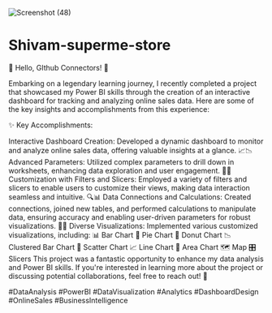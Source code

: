 



![Screenshot (48)](https://github.com/Rishi880/Shivam-superme-store/assets/154685907/305da50e-2e7f-44ec-a36b-394a37d8b8ec)




# Shivam-superme-store
🔗 Hello, GIthub Connectors! 🔗

Embarking on a legendary learning journey, I recently completed a project that showcased my Power BI skills through the creation of an interactive dashboard for tracking and analyzing online sales data. Here are some of the key insights and accomplishments from this experience:

✨ Key Accomplishments:

Interactive Dashboard Creation: Developed a dynamic dashboard to monitor and analyze online sales data, offering valuable insights at a glance. 📈📉
Advanced Parameters: Utilized complex parameters to drill down in worksheets, enhancing data exploration and user engagement. 🕵️‍♂️
Customization with Filters and Slicers: Employed a variety of filters and slicers to enable users to customize their views, making data interaction seamless and intuitive. 🔍📊
Data Connections and Calculations: Created connections, joined new tables, and performed calculations to manipulate data, ensuring accuracy and enabling user-driven parameters for robust visualizations. 🔗📐
Diverse Visualizations: Implemented various customized visualizations, including:
📊 Bar Chart
🥧 Pie Chart
🍩 Donut Chart
📉 Clustered Bar Chart
🔬 Scatter Chart
📈 Line Chart
🌄 Area Chart
🗺️ Map
🎛️ Slicers
This project was a fantastic opportunity to enhance my data analysis and Power BI skills. If you're interested in learning more about the project or discussing potential collaborations, feel free to reach out! 🚀

#DataAnalysis #PowerBI #DataVisualization #Analytics #DashboardDesign #OnlineSales #BusinessIntelligence
